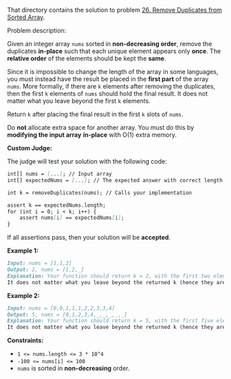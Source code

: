That directory contains the solution to
problem [26. Remove Duplicates from Sorted Array](https://leetcode.com/problems/remove-duplicates-from-sorted-array/).

Problem description:

Given an integer array ```nums``` sorted in **non-decreasing order**, remove the duplicates **in-place** such that each
unique element appears only **once**. The **relative order** of the elements should be kept the **same**.

Since it is impossible to change the length of the array in some languages, you must instead have the result be placed
in the **first part** of the array ```nums```. More formally, if there are ```k``` elements after removing the
duplicates, then the
first ```k``` elements of ```nums``` should hold the final result. It does not matter what you leave beyond the
first ```k``` elements.

Return ```k``` after placing the final result in the first ```k``` slots of ```nums```.

Do **not** allocate extra space for another array. You must do this by **modifying the input array** **in-place** with
O(1) extra memory.

**Custom Judge:**

The judge will test your solution with the following code:

```markdown
int[] nums = [...]; // Input array
int[] expectedNums = [...]; // The expected answer with correct length

int k = removeDuplicates(nums); // Calls your implementation

assert k == expectedNums.length;
for (int i = 0; i < k; i++) {
    assert nums[i] == expectedNums[i];
}
```

If all assertions pass, then your solution will be **accepted**.

**Example 1:**

```markdown
Input: nums = [1,1,2]
Output: 2, nums = [1,2,_]
Explanation: Your function should return k = 2, with the first two elements of nums being 1 and 2 respectively.
It does not matter what you leave beyond the returned k (hence they are underscores).
```

**Example 2:**

```markdown
Input: nums = [0,0,1,1,1,2,2,3,3,4]
Output: 5, nums = [0,1,2,3,4,_,_,_,_,_]
Explanation: Your function should return k = 5, with the first five elements of nums being 0, 1, 2, 3, and 4 respectively.
It does not matter what you leave beyond the returned k (hence they are underscores).
```

**Constraints:**

* ```1 <= nums.length <= 3 * 10^4```
* ```-100 <= nums[i] <= 100```
* ```nums``` is sorted in **non-decreasing** order.

